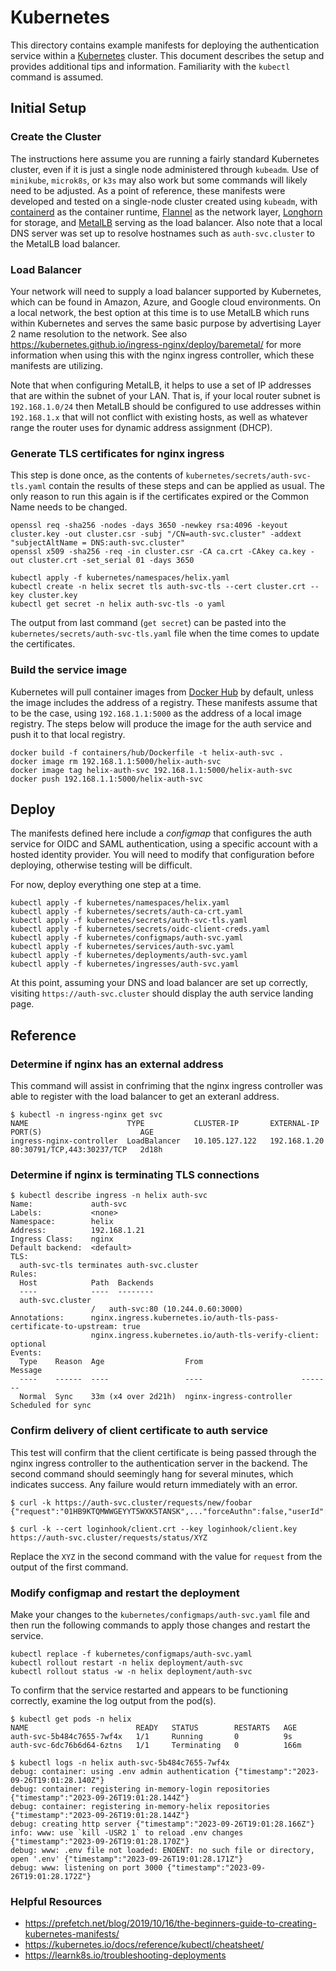 # Kubernetes

This directory contains example manifests for deploying the authentication service within a [Kubernetes](https://kubernetes.io) cluster. This document describes the setup and provides additional tips and information. Familiarity with the `kubectl` command is assumed.

## Initial Setup

### Create the Cluster

The instructions here assume you are running a fairly standard Kubernetes cluster, even if it is just a single node administered through `kubeadm`. Use of `minikube`, `microk8s`, or `k3s` may also work but some commands will likely need to be adjusted. As a point of reference, these manifests were developed and tested on a single-node cluster created using `kubeadm`, with [containerd](https://containerd.io) as the container runtime, [Flannel](https://github.com/flannel-io/flannel) as the network layer, [Longhorn](https://longhorn.io/) for storage, and [MetalLB](https://metallb.universe.tf) serving as the load balancer. Also note that a local DNS server was set up to resolve hostnames such as `auth-svc.cluster` to the MetalLB load balancer.

### Load Balancer

Your network will need to supply a load balancer supported by Kubernetes, which can be found in Amazon, Azure, and Google cloud environments. On a local network, the best option at this time is to use MetalLB which runs within Kubernetes and serves the same basic purpose by advertising Layer 2 name resolution to the network. See also https://kubernetes.github.io/ingress-nginx/deploy/baremetal/ for more information when using this with the nginx ingress controller, which these manifests are utilizing.

Note that when configuring MetalLB, it helps to use a set of IP addresses that are within the subnet of your LAN. That is, if your local router subnet is `192.168.1.0/24` then MetalLB should be configured to use addresses within `192.168.1.x` that will not conflict with existing hosts, as well as whatever range the router uses for dynamic address assignment (DHCP).

### Generate TLS certificates for nginx ingress

This step is done once, as the contents of `kubernetes/secrets/auth-svc-tls.yaml` contain the results of these steps and can be applied as usual. The only reason to run this again is if the certificates expired or the Common Name needs to be changed.

```shell
openssl req -sha256 -nodes -days 3650 -newkey rsa:4096 -keyout cluster.key -out cluster.csr -subj "/CN=auth-svc.cluster" -addext "subjectAltName = DNS:auth-svc.cluster"
openssl x509 -sha256 -req -in cluster.csr -CA ca.crt -CAkey ca.key -out cluster.crt -set_serial 01 -days 3650

kubectl apply -f kubernetes/namespaces/helix.yaml
kubectl create -n helix secret tls auth-svc-tls --cert cluster.crt --key cluster.key
kubectl get secret -n helix auth-svc-tls -o yaml
```

The output from last command (`get secret`) can be pasted into the `kubernetes/secrets/auth-svc-tls.yaml` file when the time comes to update the certificates.

### Build the service image

Kubernetes will pull container images from [Docker Hub](https://hub.docker.com) by default, unless the image includes the address of a registry. These manifests assume that to be the case, using `192.168.1.1:5000` as the address of a local image registry. The steps below will produce the image for the auth service and push it to that local registry.

```shell
docker build -f containers/hub/Dockerfile -t helix-auth-svc .
docker image rm 192.168.1.1:5000/helix-auth-svc
docker image tag helix-auth-svc 192.168.1.1:5000/helix-auth-svc
docker push 192.168.1.1:5000/helix-auth-svc
```

## Deploy

The manifests defined here include a _configmap_ that configures the auth service for OIDC and SAML authentication, using a specific account with a hosted identity provider. You will need to modify that configuration before deploying, otherwise testing will be difficult.

For now, deploy everything one step at a time.

```shell
kubectl apply -f kubernetes/namespaces/helix.yaml
kubectl apply -f kubernetes/secrets/auth-ca-crt.yaml
kubectl apply -f kubernetes/secrets/auth-svc-tls.yaml
kubectl apply -f kubernetes/secrets/oidc-client-creds.yaml
kubectl apply -f kubernetes/configmaps/auth-svc.yaml
kubectl apply -f kubernetes/services/auth-svc.yaml
kubectl apply -f kubernetes/deployments/auth-svc.yaml
kubectl apply -f kubernetes/ingresses/auth-svc.yaml
```

At this point, assuming your DNS and load balancer are set up correctly, visiting `https://auth-svc.cluster` should display the auth service landing page.

## Reference

### Determine if nginx has an external address

This command will assist in confriming that the nginx ingress controller was able to register with the load balancer to get an exteranl address.

```shell
$ kubectl -n ingress-nginx get svc
NAME                      TYPE           CLUSTER-IP       EXTERNAL-IP    PORT(S)                      AGE
ingress-nginx-controller  LoadBalancer   10.105.127.122   192.168.1.20   80:30791/TCP,443:30237/TCP   2d18h
```

### Determine if nginx is terminating TLS connections

```shell
$ kubectl describe ingress -n helix auth-svc
Name:             auth-svc
Labels:           <none>
Namespace:        helix
Address:          192.168.1.21
Ingress Class:    nginx
Default backend:  <default>
TLS:
  auth-svc-tls terminates auth-svc.cluster
Rules:
  Host            Path  Backends
  ----            ----  --------
  auth-svc.cluster
                  /   auth-svc:80 (10.244.0.60:3000)
Annotations:      nginx.ingress.kubernetes.io/auth-tls-pass-certificate-to-upstream: true
                  nginx.ingress.kubernetes.io/auth-tls-verify-client: optional
Events:
  Type    Reason  Age                  From                      Message
  ----    ------  ----                 ----                      -------
  Normal  Sync    33m (x4 over 2d21h)  nginx-ingress-controller  Scheduled for sync
```

### Confirm delivery of client certificate to auth service

This test will confirm that the client certificate is being passed through the nginx ingress controller to the authentication server in the backend. The second command should seemingly hang for several minutes, which indicates success. Any failure would return immediately with an error.

```shell
$ curl -k https://auth-svc.cluster/requests/new/foobar
{"request":"01HB9KTQMWWGEYYT5WXK5TANSK",..."forceAuthn":false,"userId":"foobar","instanceId":"none"}

$ curl -k --cert loginhook/client.crt --key loginhook/client.key https://auth-svc.cluster/requests/status/XYZ
```

Replace the `XYZ` in the second command with the value for `request` from the output of the first command.

### Modify configmap and restart the deployment

Make your changes to the `kubernetes/configmaps/auth-svc.yaml` file and then run the following commands to apply those changes and restart the service.

```shell
kubectl replace -f kubernetes/configmaps/auth-svc.yaml
kubectl rollout restart -n helix deployment/auth-svc
kubectl rollout status -w -n helix deployment/auth-svc
```

To confirm that the service restarted and appears to be functioning correctly, examine the log output from the pod(s).

```shell
$ kubectl get pods -n helix
NAME                        READY   STATUS        RESTARTS   AGE
auth-svc-5b484c7655-7wf4x   1/1     Running       0          9s
auth-svc-6dc76b6d64-6ztns   1/1     Terminating   0          166m

$ kubectl logs -n helix auth-svc-5b484c7655-7wf4x
debug: container: using .env admin authentication {"timestamp":"2023-09-26T19:01:28.140Z"}
debug: container: registering in-memory-login repositories {"timestamp":"2023-09-26T19:01:28.144Z"}
debug: container: registering in-memory-helix repositories {"timestamp":"2023-09-26T19:01:28.144Z"}
debug: creating http server {"timestamp":"2023-09-26T19:01:28.166Z"}
info: www: use `kill -USR2 1` to reload .env changes {"timestamp":"2023-09-26T19:01:28.170Z"}
debug: www: .env file not loaded: ENOENT: no such file or directory, open '.env' {"timestamp":"2023-09-26T19:01:28.171Z"}
debug: www: listening on port 3000 {"timestamp":"2023-09-26T19:01:28.172Z"}
```

### Helpful Resources

* https://prefetch.net/blog/2019/10/16/the-beginners-guide-to-creating-kubernetes-manifests/
* https://kubernetes.io/docs/reference/kubectl/cheatsheet/
* https://learnk8s.io/troubleshooting-deployments
